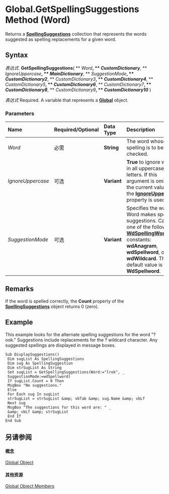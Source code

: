 
# Global.GetSpellingSuggestions Method (Word)

Returns a  **[SpellingSuggestions](7e0fb008-e43c-c4cb-b7d2-9436d039a070.md)** collection that represents the words suggested as spelling replacements for a given word.


## Syntax

 _表达式_. **GetSpellingSuggestions**( ** _Word_**, ** _CustomDictionary_**, ** _IgnoreUppercase_**, ** _MainDictionary_**, ** _SuggestionMode_**, ** _CustomDictionary2_**, ** _CustomDictionary3_**, ** _CustomDictionary4_**, ** _CustomDictionary5_**, ** _CustomDictionary6_**, ** _CustomDictionary7_**, ** _CustomDictionary8_**, ** _CustomDictionary9_**, ** _CustomDictionary10_** )

 _表达式_ Required. A variable that represents a **[Global](b91e7459-08d5-ea8c-42e0-f7b9bfd1a72c.md)** object.


### Parameters



|**Name**|**Required/Optional**|**Data Type**|**Description**|
|:-----|:-----|:-----|:-----|
| _Word_|必需|**String**|The word whose spelling is to be checked.|
| _IgnoreUppercase_|可选|**Variant**|**True** to ignore words in all uppercase letters. If this argument is omitted, the current value of the **[IgnoreUppercase](4eff2832-3c66-0274-5403-d2fd8d31d04d.md)** property is used.|
| _SuggestionMode_|可选|**Variant**|Specifies the way Word makes spelling suggestions. Can be one of the following  **[WdSpellingWordType](7d0fd802-87c6-cf88-22d7-09800e256573.md)** constants: **wdAnagram**, **wdSpellword**, or **wdWildcard**. The default value is **WdSpellword**.|

## Remarks

If the word is spelled correctly, the  **Count** property of the **[SpellingSuggestions](7e0fb008-e43c-c4cb-b7d2-9436d039a070.md)** object returns 0 (zero).


## Example

This example looks for the alternate spelling suggestions for the word "?ook." Suggestions include replacements for the ? wildcard character. Any suggested spellings are displayed in message boxes.


```
Sub DisplaySuggestions() 
 Dim sugList As SpellingSuggestions 
 Dim sug As SpellingSuggestion 
 Dim strSugList As String 
 Set sugList = GetSpellingSuggestions(Word:="lrok", _ 
 SuggestionMode:=wdSpellword) 
 If sugList.Count = 0 Then 
 MsgBox "No suggestions." 
 Else 
 For Each sug In sugList 
 strSugList = strSugList &amp; vbTab &amp; sug.Name &amp; vbLf 
 Next sug 
 MsgBox "The suggestions for this word are: " _ 
 &amp; vbLf &amp; strSugList 
 End If 
End Sub
```


## 另请参阅


#### 概念


[Global Object](b91e7459-08d5-ea8c-42e0-f7b9bfd1a72c.md)
#### 其他资源


[Global Object Members](http://msdn.microsoft.com/library/35050f7b-bc46-4795-ec17-f68e263c8af0%28Office.15%29.aspx)
